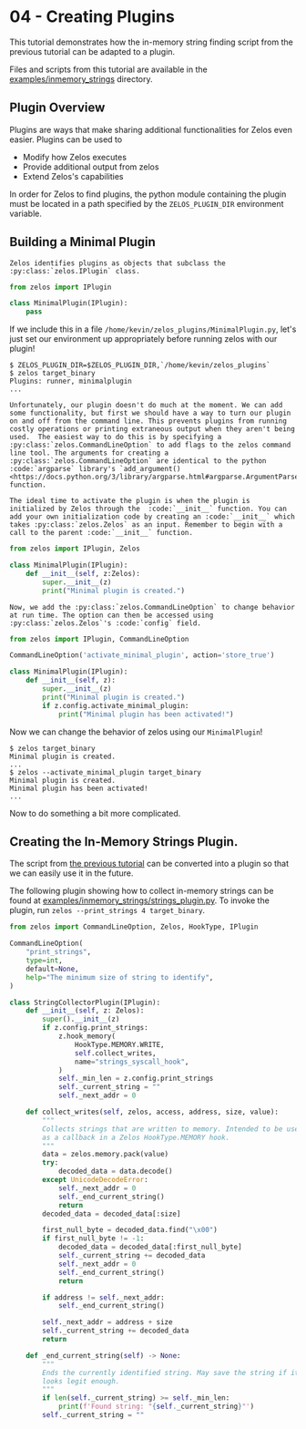 # 04 - Creating Plugins

This tutorial demonstrates how the in-memory string finding script from the previous tutorial can be adapted to a plugin.

Files and scripts from this tutorial are available in the [examples/inmemory_strings](https://github.com/zeropointdynamics/zelos/blob/master/examples/inmemory_strings) directory.

## Plugin Overview

Plugins are ways that make sharing additional functionalities for Zelos even easier. Plugins can be used to
  * Modify how Zelos executes
  * Provide additional output from zelos
  * Extend Zelos's capabilities

In order for Zelos to find plugins, the python module containing the plugin must be located in a path specified by the `ZELOS_PLUGIN_DIR` environment variable.

## Building a Minimal Plugin
```eval_rst
Zelos identifies plugins as objects that subclass the :py:class:`zelos.IPlugin` class.
```
```python
from zelos import IPlugin

class MinimalPlugin(IPlugin):
    pass
```

If we include this in a file `/home/kevin/zelos_plugins/MinimalPlugin.py`, let's just set our environment up appropriately before running zelos with our plugin!

```
$ ZELOS_PLUGIN_DIR=$ZELOS_PLUGIN_DIR,`/home/kevin/zelos_plugins`
$ zelos target_binary
Plugins: runner, minimalplugin
...
```
```eval_rst
Unfortunately, our plugin doesn't do much at the moment. We can add some functionality, but first we should have a way to turn our plugin on and off from the command line. This prevents plugins from running costly operations or printing extraneous output when they aren't being used.  The easiest way to do this is by specifying a :py:class:`zelos.CommandLineOption` to add flags to the zelos command line tool. The arguments for creating a :py:class:`zelos.CommandLineOption` are identical to the python :code:`argparse` library's `add_argument() <https://docs.python.org/3/library/argparse.html#argparse.ArgumentParser.add_argument>`_ function.

The ideal time to activate the plugin is when the plugin is initialized by Zelos through the  :code:`__init__` function. You can add your own initialization code by creating an :code:`__init__` which takes :py:class:`zelos.Zelos` as an input. Remember to begin with a call to the parent :code:`__init__` function.
```

```python
from zelos import IPlugin, Zelos

class MinimalPlugin(IPlugin):
    def __init__(self, z:Zelos):
        super.__init__(z)
        print("Minimal plugin is created.")
```
```eval_rst
Now, we add the :py:class:`zelos.CommandLineOption` to change behavior at run time. The option can then be accessed using :py:class:`zelos.Zelos`'s :code:`config` field.
```

```python
from zelos import IPlugin, CommandLineOption

CommandLineOption('activate_minimal_plugin', action='store_true')

class MinimalPlugin(IPlugin):
    def __init__(self, z):
        super.__init__(z)
        print("Minimal plugin is created.")
        if z.config.activate_minimal_plugin:
            print("Minimal plugin has been activated!")
```

Now we can change the behavior of zelos using our `MinimalPlugin`!

```
$ zelos target_binary
Minimal plugin is created.
...
$ zelos --activate_minimal_plugin target_binary
Minimal plugin is created.
Minimal plugin has been activated!
...
```
Now to do something a bit more complicated.

## Creating the In-Memory Strings Plugin.
The script from [the previous tutorial](03_using_hooks.md) can be converted into a plugin so that we can easily use it in the future.

The following plugin showing how to collect in-memory strings can be found at [examples/inmemory_strings/strings_plugin.py](https://github.com/zeropointdynamics/zelos/blob/master/examples/inmemory_strings/strings_plugin.py). To invoke the plugin, run `zelos --print_strings 4 target_binary`.

```python
from zelos import CommandLineOption, Zelos, HookType, IPlugin

CommandLineOption(
    "print_strings",
    type=int,
    default=None,
    help="The minimum size of string to identify",
)

class StringCollectorPlugin(IPlugin):
    def __init__(self, z: Zelos):
        super().__init__(z)
        if z.config.print_strings:
            z.hook_memory(
                HookType.MEMORY.WRITE,
                self.collect_writes,
                name="strings_syscall_hook",
            )
            self._min_len = z.config.print_strings
            self._current_string = ""
            self._next_addr = 0

    def collect_writes(self, zelos, access, address, size, value):
        """
        Collects strings that are written to memory. Intended to be used
        as a callback in a Zelos HookType.MEMORY hook.
        """
        data = zelos.memory.pack(value)
        try:
            decoded_data = data.decode()
        except UnicodeDecodeError:
            self._next_addr = 0
            self._end_current_string()
            return
        decoded_data = decoded_data[:size]

        first_null_byte = decoded_data.find("\x00")
        if first_null_byte != -1:
            decoded_data = decoded_data[:first_null_byte]
            self._current_string += decoded_data
            self._next_addr = 0
            self._end_current_string()
            return

        if address != self._next_addr:
            self._end_current_string()

        self._next_addr = address + size
        self._current_string += decoded_data
        return

    def _end_current_string(self) -> None:
        """
        Ends the currently identified string. May save the string if it
        looks legit enough.
        """
        if len(self._current_string) >= self._min_len:
            print(f'Found string: "{self._current_string}"')
        self._current_string = ""

```
